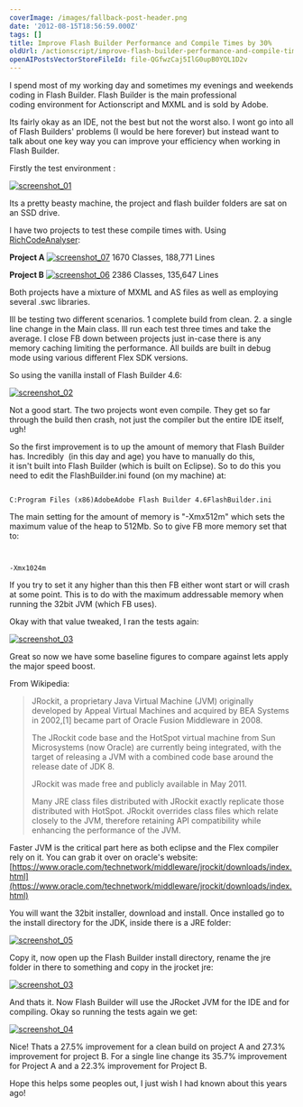 ```yaml
---
coverImage: /images/fallback-post-header.png
date: '2012-08-15T18:56:59.000Z'
tags: []
title: Improve Flash Builder Performance and Compile Times by 30%
oldUrl: /actionscript/improve-flash-builder-performance-and-compile-times-by-30
openAIPostsVectorStoreFileId: file-QGfwzCaj5IlG0upB0YQL1D2v
---
```


I spend most of my working day and sometimes my evenings and weekends coding in Flash Builder. Flash Builder is the main professional coding environment for Actionscript and MXML and is sold by Adobe.

<!-- more -->

Its fairly okay as an IDE, not the best but not the worst also. I wont go into all of Flash Builders' problems (I would be here forever) but instead want to talk about one key way you can improve your efficiency when working in Flash Builder.

Firstly the test environment :

[![](/wp-content/uploads/2012/08/screenshot_01.gif "screenshot_01")](/wp-content/uploads/2012/08/screenshot_01.gif)

Its a pretty beasty machine, the project and flash builder folders are sat on an SSD drive.

I have two projects to test these compile times with. Using [RichCodeAnalyser](https://www.richanalysis.net/richcodeanalyser):

**Project A**
[![](/wp-content/uploads/2012/08/screenshot_07.gif "screenshot_07")](/wp-content/uploads/2012/08/screenshot_07.gif)
1670 Classes, 188,771 Lines

**Project B**
[![](/wp-content/uploads/2012/08/screenshot_06.gif "screenshot_06")](/wp-content/uploads/2012/08/screenshot_06.gif)
2386 Classes, 135,647 Lines

Both projects have a mixture of MXML and AS files as well as employing several .swc libraries.

Ill be testing two different scenarios. 1 complete build from clean. 2\. a single line change in the Main class. Ill run each test three times and take the average. I close FB down between projects just in-case there is any memory caching limiting the performance. All builds are built in debug mode using various different Flex SDK versions.

So using the vanilla install of Flash Builder 4.6:

[![](/wp-content/uploads/2012/08/screenshot_02.png "screenshot_02")](/wp-content/uploads/2012/08/screenshot_02.png)

Not a good start. The two projects wont even compile. They get so far through the build then crash, not just the compiler but the entire IDE itself, ugh!

So the first improvement is to up the amount of memory that Flash Builder has. Incredibly  (in this day and age) you have to manually do this, it isn't built into Flash Builder (which is built on Eclipse). So to do this you need to edit the FlashBuilder.ini found (on my machine) at:

```

C:Program Files (x86)AdobeAdobe Flash Builder 4.6FlashBuilder.ini

```

The main setting for the amount of memory is "-Xmx512m" which sets the maximum value of the heap to 512Mb. So to give FB more memory set that to:

```


-Xmx1024m

```

If you try to set it any higher than this then FB either wont start or will crash at some point. This is to do with the maximum addressable memory when running the 32bit JVM (which FB uses).

Okay with that value tweaked, I ran the tests again:

[![](/wp-content/uploads/2012/08/screenshot_03.png "screenshot_03")](/wp-content/uploads/2012/08/screenshot_03.png)

Great so now we have some baseline figures to compare against lets apply the major speed boost.

From Wikipedia:

> JRockit, a proprietary Java Virtual Machine (JVM) originally developed by Appeal Virtual Machines and acquired by BEA Systems in 2002,[1] became part of Oracle Fusion Middleware in 2008.
>
> The JRockit code base and the HotSpot virtual machine from Sun Microsystems (now Oracle) are currently being integrated, with the target of releasing a JVM with a combined code base around the release date of JDK 8.
>
> JRockit was made free and publicly available in May 2011.
>
> Many JRE class files distributed with JRockit exactly replicate those distributed with HotSpot. JRockit overrides class files which relate closely to the JVM, therefore retaining API compatibility while enhancing the performance of the JVM.

Faster JVM is the critical part here as both eclipse and the Flex compiler rely on it. You can grab it over on oracle's website: [https://www.oracle.com/technetwork/middleware/jrockit/downloads/index.html](https://www.oracle.com/technetwork/middleware/jrockit/downloads/index.html)

You will want the 32bit installer, download and install. Once installed go to the install directory for the JDK, inside there is a JRE folder:

[![](/wp-content/uploads/2012/08/screenshot_05.gif "screenshot_05")](/wp-content/uploads/2012/08/screenshot_05.gif)

Copy it, now open up the Flash Builder install directory, rename the jre folder in there to something and copy in the jrocket jre:

[![](/wp-content/uploads/2012/08/screenshot_032.gif "screenshot_03")](/wp-content/uploads/2012/08/screenshot_032.gif)

And thats it. Now Flash Builder will use the JRocket JVM for the IDE and for compiling. Okay so running the tests again we get:

[![](/wp-content/uploads/2012/08/screenshot_04.png "screenshot_04")](/wp-content/uploads/2012/08/screenshot_04.png)

Nice! Thats a 27.5% improvement for a clean build on project A and 27.3% improvement for project B. For a single line change its 35.7% improvement for Project A and a 22.3% improvement for Project B.

Hope this helps some peoples out, I just wish I had known about this years ago!
